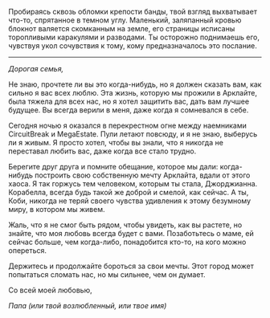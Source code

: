 Пробираясь сквозь обломки крепости банды, твой взгляд выхватывает что-то, спрятанное в темном углу. Маленький, заляпанный кровью блокнот валяется скомканным на земле, его страницы исписаны торопливыми каракулями и разводами. Ты осторожно поднимаешь его, чувствуя укол сочувствия к тому, кому предназначалось это послание.

---

_Дорогая семья,_

Не знаю, прочтете ли вы это когда-нибудь, но я должен сказать вам, как сильно я вас всех люблю. Эта жизнь, которую мы прожили в Арклайте, была тяжела для всех нас, но я хотел защитить вас, дать вам лучшее будущее. Вы всегда верили в меня, даже когда я сомневался в себе.

Сегодня ночью я оказался в перекрестном огне между наемниками CircuitBreak и MegaEstate. Пули летают повсюду, и я не знаю, выберусь ли я живым. Я просто хотел, чтобы вы знали, что я никогда не переставал любить вас, даже когда все стало трудно.

Берегите друг друга и помните обещание, которое мы дали: когда-нибудь построить свою собственную мечту Арклайта, вдали от этого хаоса. Я так горжусь тем человеком, которым ты стала, Джорджианна. Корабелла, всегда будь такой же доброй и смелой, как сейчас. А ты, Коби, никогда не теряй своего чувства удивления к этому безумному миру, в котором мы живем.

Жаль, что я не смог быть рядом, чтобы увидеть, как вы растете, но знайте, что моя любовь всегда будет с вами. Позаботьтесь о маме, ей сейчас больше, чем когда-либо, понадобится кто-то, на кого можно опереться.

Держитесь и продолжайте бороться за свои мечты. Этот город может попытаться сломать нас, но мы сильнее, чем он думает.

Со всей моей любовью,

_Папа (или твой возлюбленный, или твое имя)_
